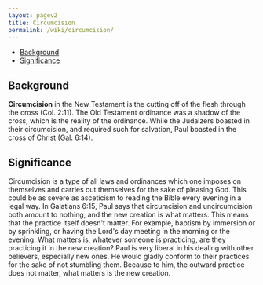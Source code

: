 ```yaml
---
layout: pagev2
title: Circumcision
permalink: /wiki/circumcision/
---
```

- [Background](#background)
- [Significance](#significance)

## Background

**Circumcision** in the New Testament is the cutting off of the flesh through the cross (Col. 2:11). The Old Testament ordinance was a shadow of the cross, which is the reality of the ordinance. While the Judaizers boasted in their circumcision, and required such for salvation, Paul boasted in the cross of Christ (Gal. 6:14). 

## Significance

Circumcision is a type of all laws and ordinances which one imposes on themselves and carries out themselves for the sake of pleasing God. This could be as severe as asceticism to reading the Bible every evening in a legal way. In Galatians 6:15, Paul says that circumcision and uncircumcision both amount to nothing, and the new creation is what matters. This means that the practice itself doesn't matter. For example, baptism by immersion or by sprinkling, or having the Lord's day meeting in the morning or the evening. What matters is, whatever someone is practicing, are they practicing it in the new creation? Paul is very liberal in his dealing with other believers, especially new ones. He would gladly conform to their practices for the sake of not stumbling them. Because to him, the outward practice does not matter, what matters is the new creation.